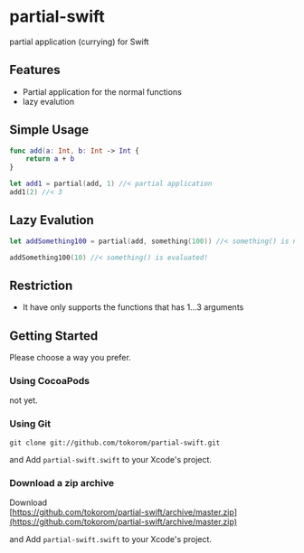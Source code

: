 partial-swift
=============

partial application (currying) for Swift

## Features

- Partial application for the normal functions
- lazy evalution

## Simple Usage

```swift
func add(a: Int, b: Int -> Int {
    return a + b
}

let add1 = partial(add, 1) //< partial application
add1(2) //< 3
```

## Lazy Evalution

```swift
let addSomething100 = partial(add, something(100)) //< something() is not evaluated at this time

addSomething100(10) //< something() is evaluated!
```

## Restriction

- It have only supports the functions that has 1...3 arguments

## Getting Started

Please choose a way you prefer.

### Using CocoaPods

not yet.

### Using Git

```
git clone git://github.com/tokorom/partial-swift.git
```
and Add `partial-swift.swift` to your Xcode's project.

### Download a zip archive

Download  
[https://github.com/tokorom/partial-swift/archive/master.zip](https://github.com/tokorom/partial-swift/archive/master.zip)  

and Add `partial-swift.swift` to your Xcode's project.


